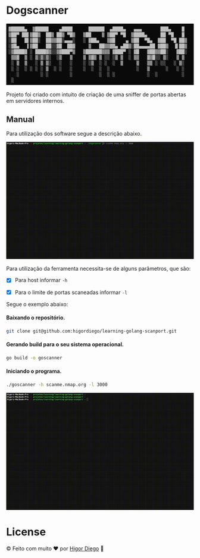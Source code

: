# Dogscanner

![Screenshot](./image/logo.png)

 Projeto foi criado com intuito de criação de uma sniffer de portas abertas em
 servidores internos.

## Manual

Para utilização dos software segue a descrição abaixo.

![Manual](./image/dogscann_help.gif)

Para utilização da ferramenta necessita-se de alguns parâmetros, que são:

- [x] Para host informar ```-h``` 
- [x] Para o limite de portas scaneadas informar ```-l```


Segue o exemplo abaixo:

#### Baixando o repositório.

```sh
git clone git@github.com:higordiego/learning-golang-scanport.git
```

#### Gerando build para o seu sistema operacional.

```sh
go build -o goscanner
```

#### Iniciando o programa.

```sh
./goscanner -h scanme.nmap.org -l 3000
```

![Manual](./image/dogscann.gif)

# License
© Feito com muito &#10084; por [Higor Diego](https://www.linkedin.com/in/higordiego/) 🤝



